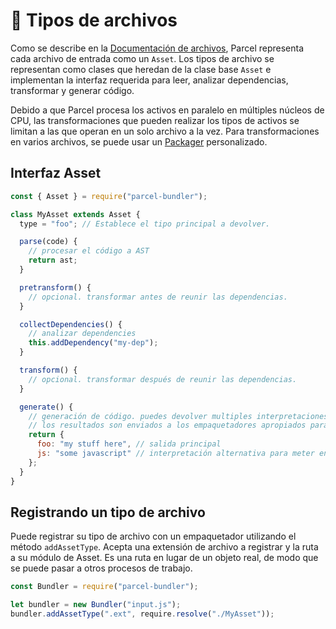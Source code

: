 # 📝 Tipos de archivos

Como se describe en la [Documentación de archivos](assets.html), Parcel representa cada archivo de entrada como un `Asset`. Los tipos de archivo se representan como clases que heredan de la clase base `Asset` e implementan la interfaz requerida para leer, analizar dependencias, transformar y generar código.

Debido a que Parcel procesa los activos en paralelo en múltiples núcleos de CPU, las transformaciones que pueden realizar los tipos de activos se limitan a las que operan en un solo archivo a la vez. Para transformaciones en varios archivos, se puede usar un [Packager](packagesrs.html) personalizado.

## Interfaz Asset

```javascript
const { Asset } = require("parcel-bundler");

class MyAsset extends Asset {
  type = "foo"; // Establece el tipo principal a devolver.

  parse(code) {
    // procesar el código a AST
    return ast;
  }

  pretransform() {
    // opcional. transformar antes de reunir las dependencias.
  }

  collectDependencies() {
    // analizar dependencies
    this.addDependency("my-dep");
  }

  transform() {
    // opcional. transformar después de reunir las dependencias.
  }

  generate() {
    // generación de código. puedes devolver multiples interpretaciones si es necesario.
    // los resultados son enviados a los empaquetadores apropiados para general el paquete final.
    return {
      foo: "my stuff here", // salida principal
      js: "some javascript" // interpretación alternativa para meter en el paquete JS si es necesario
    };
  }
}
```

## Registrando un tipo de archivo

Puede registrar su tipo de archivo con un empaquetador utilizando el método `addAssetType`. Acepta una extensión de archivo a registrar y la ruta a su módulo de Asset. Es una ruta en lugar de un objeto real, de modo que se puede pasar a otros procesos de trabajo.

```javascript
const Bundler = require("parcel-bundler");

let bundler = new Bundler("input.js");
bundler.addAssetType(".ext", require.resolve("./MyAsset"));
```
